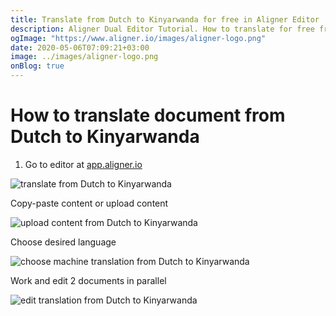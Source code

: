 ```yaml
---
title: Translate from Dutch to Kinyarwanda for free in Aligner Editor
description: Aligner Dual Editor Tutorial. How to translate for free from Dutch to Kinyarwanda. Aligner is multilingual document management platform. 
ogImage: "https://www.aligner.io/images/aligner-logo.png"
date: 2020-05-06T07:09:21+03:00
image: ../images/aligner-logo.png
onBlog: true
---
```


# How to translate document from Dutch to Kinyarwanda

1. Go to editor at [app.aligner.io](https://app.aligner.io "Aligner App web page")

![translate from Dutch to Kinyarwanda](../aligner-blank-editor.png "translate from Dutch to Kinyarwanda")

Copy-paste content or upload content

![upload content from Dutch to Kinyarwanda](../aligner-uploaded-document.png "upload content from Dutch to Kinyarwanda")

Choose desired language

![choose machine translation from Dutch to Kinyarwanda](../aligner-language-dropdown.png "choose machine translation from Dutch to Kinyarwanda")

Work and edit 2 documents in parallel

![edit translation from Dutch to Kinyarwanda](../aligner-double-sitded-editor.png "edit translation from Dutch to Kinyarwanda")

